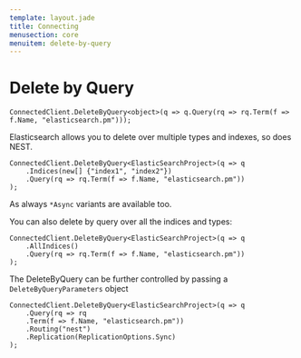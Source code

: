 ```yaml
---
template: layout.jade
title: Connecting
menusection: core
menuitem: delete-by-query
---
```



# Delete by Query

	ConnectedClient.DeleteByQuery<object>(q => q.Query(rq => rq.Term(f => f.Name, "elasticsearch.pm")));

Elasticsearch allows you to delete over multiple types and indexes, so does NEST.

	ConnectedClient.DeleteByQuery<ElasticSearchProject>(q => q
		.Indices(new[] {"index1", "index2"})
		.Query(rq => rq.Term(f => f.Name, "elasticsearch.pm"))
	);

As always `*Async` variants are available too.

You can also delete by query over all the indices and types:

	ConnectedClient.DeleteByQuery<ElasticSearchProject>(q => q
		.AllIndices()
		.Query(rq => rq.Term(f => f.Name, "elasticsearch.pm"))
	);

The DeleteByQuery can be further controlled by passing a `DeleteByQueryParameters` object

	ConnectedClient.DeleteByQuery<ElasticSearchProject>(q => q
		.Query(rq => rq
		.Term(f => f.Name, "elasticsearch.pm"))
		.Routing("nest")
		.Replication(ReplicationOptions.Sync)
	);
                    
